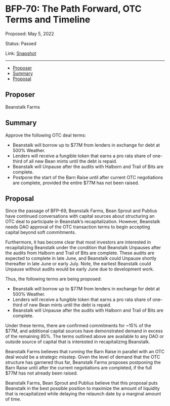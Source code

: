 # BFP-70: The Path Forward, OTC Terms and Timeline

Proposed: May 5, 2022

Status: Passed

Link: [Snapshot](https://snapshot.org/#/beanstalkfarms.eth/proposal/0x54fa850db378e89e78308d082230ca5c9cce921c892008c0d34fcc4c20b535f3)

---

- [Proposer](#proposer)
- [Summary](#summary)
- [Proposal](#proposal)

## Proposer

Beanstalk Farms

## Summary

Approve the following OTC deal terms:

- Beanstalk will borrow up to $77M from lenders in exchange for debt at 500% Weather.
- Lenders will receive a fungible token that earns a pro rata share of one-third of all new Bean mints until the debt is repaid.
- Beanstalk will Unpause after the audits with Halborn and Trail of Bits are complete.
- Postpone the start of the Barn Raise until after current OTC negotiations are complete, provided the entire $77M has not been raised.

## Proposal

Since the passage of BFP-69, Beanstalk Farms, Bean Sprout and Publius have continued conversations with capital sources about structuring an OTC deal to participate in Beanstalk’s recapitalization. However, Beanstalk needs DAO approval of the OTC transaction terms to begin accepting capital beyond soft commitments.

Furthermore, it has become clear that most investors are interested in recapitalizing Beanstalk under the condition that Beanstalk Unpauses after the audits from Halborn and Trail of Bits are complete. These audits are expected to complete in late June, and Beanstalk could Unpause shortly thereafter in late June or early July. Note, the earliest Beanstalk could Unpause without audits would be early June due to development work.

Thus, the following terms are being proposed:

- Beanstalk will borrow up to $77M from lenders in exchange for debt at 500% Weather.
- Lenders will receive a fungible token that earns a pro rata share of one-third of new Bean mints until the debt is repaid.
- Beanstalk will Unpause after the audits with Halborn and Trail of Bits are complete.

Under these terms, there are confirmed commitments for ~15% of the $77M, and additional capital sources have demonstrated demand in excess of the remaining 85%. The terms outlined above are available to any DAO or outside source of capital that is interested in recapitalizing Beanstalk.

Beanstalk Farms believes that running the Barn Raise in parallel with an OTC deal would be a strategic misstep. Given the level of demand that the OTC structure has garnered thus far, Beanstalk Farms proposes postponing the Barn Raise until after the current negotiations are completed, if the full $77M has not already been raised.

Beanstalk Farms, Bean Sprout and Publius believe that this proposal puts Beanstalk in the best possible position to maximize the amount of liquidity that is recapitalized while delaying the relaunch date by a marginal amount of time.
